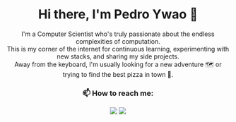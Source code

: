<h1 align="center">Hi there, I'm Pedro Ywao 👋</h1>

<p align="center">
I'm a Computer Scientist who's truly passionate about the endless complexities of computation. <br/>
This is my corner of the internet for continuous learning, experimenting with new stacks, and sharing my side projects. <br/>
Away from the keyboard, I'm usually looking for a new adventure 🗺️ or trying to find the best pizza in town 🍕.
</p>

<div align="center">
  
  <h3>📫 How to reach me:</h3>
  <p>
    <a href="https://linkedin.com/in/ywaofugimoto" target="_blank"><img src="https://img.shields.io/badge/LinkedIn-0077B5?style=for-the-badge&logo=linkedin&logoColor=white" /></a>
    <a href="mailto:fugimoto.ywao@gmail.com" target="_blank"><img src="https://img.shields.io/badge/Email-D14836?style=for-the-badge&logo=gmail&logoColor=white" /></a>
  </p>
  
  <br/>
</div>
